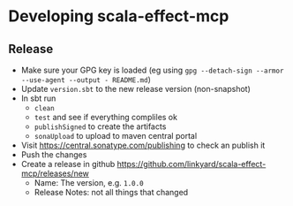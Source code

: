 # Developing scala-effect-mcp

## Release

* Make sure your GPG key is loaded (eg using `gpg --detach-sign --armor --use-agent --output - README.md`)
* Update `version.sbt` to the new release version (non-snapshot)
* In sbt run
  * `clean`
  * `test` and see if everything compliles ok
  * `publishSigned` to create the artifacts
  * `sonaUpload` to upload to maven central portal
* Visit <https://central.sonatype.com/publishing> to check an publish it
* Push the changes
* Create a release in github <https://github.com/linkyard/scala-effect-mcp/releases/new>
  * Name: The version, e.g. `1.0.0`
  * Release Notes: not all things that changed
